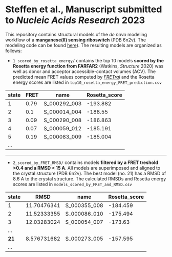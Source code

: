 # Steffen et al., Manuscript submitted to *Nucleic Acids Research* 2023

This repository contains structural models of the *de novo* modeling workflow of a **manganese(II) sensing riboswitch** (PDB 6n2v). The modeling code can be found [here](https://github.com/RNA-FRETools/rosettascripts/blob/master/tutorial/Mn_riboswitch.md)).
The resulting models are organized as follows:

* `1_scored_by_rosetta_energy/` contains the top 10 models **scored by the Rosetta energy function from FARFAR2** (Watkins, *Structure* 2020) was well as  donor and acceptor accessible-contact volumes (ACV). 
The predicted mean FRET values computed by [*FRETraj*](https://github.com/RNA-FRETools/fretraj/) and the Rosetta energy scores are listed in `top10_rosetta_energy_FRET_prediction.csv`

|state|FRET|name        |Rosetta_score|
|-----|----|------------|-------------|
|1    |0.79|S_000292_003|-193.882     |
|2    |0.1 |S_000014_004|-188.55      |
|3    |0.09|S_000290_008|-186.863     |
|4    |0.07|S_000059_012|-185.191     |
|5    |0.19|S_000083_009|-185.004     |
|... |

---

* `2_scored_by_FRET_RMSD/` contains models **filtered by a FRET treshold >0.4 and a RMSD < 15 A**. All models are superimposed and aligned to the crystal structure (PDB 6n2v). The best model (no. 21) has a RMSD of 8.6 A to the crystal structure.
The calculated RMSDs and Rosetta energy scores are listed in `models_scored_by_FRET_and_RMSD.csv`

|state|RMSD       |name        |Rosetta_score|
|-----|-----------|------------|-------------|
|1    |11.70476341|S_000355_008|-184.459     |
|2    |11.52333355|S_000086_010|-175.494     |
|3    |12.03283024|S_000054_007|-173.63      |
|... |
|**21**   |8.576731682|S_000273_005|-157.595     |
|... |


